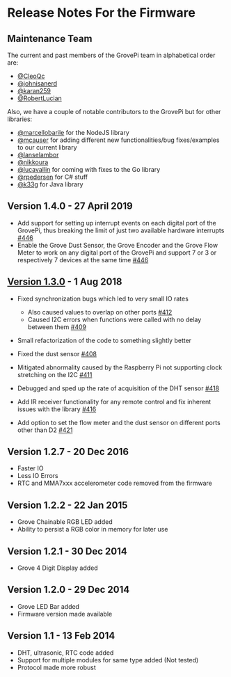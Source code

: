 # Release Notes For the Firmware

## Maintenance Team

The current and past members of the GrovePi team in alphabetical order are:

- [@CleoQc](https://github.com/CleoQc)
- [@johnisanerd](https://github.com/johnisanerd)
- [@karan259](https://github.com/karan259)
- [@RobertLucian](https://github.com/RobertLucian)

Also, we have a couple of notable contributors to the GrovePi but for other libraries:

- [@marcellobarile](https://github.com/marcellobarile) for the NodeJS library
- [@mcauser](https://github.com/mcauser) for adding different new functionalities/bug fixes/examples to our current library
- [@lanselambor](https://github.com/lanselambor)
- [@nikkoura](https://github.com/nikkoura)
- [@lucavallin](https://github.com/lucavallin) for coming with fixes to the Go library
- [@rpedersen](https://github.com/rpedersen) for C# stuff
- [@k33g](https://github.com/k33g) for Java library

## Version 1.4.0 - 27 April 2019

- Add support for setting up interrupt events on each digital port of the GrovePi, thus breaking the limit of just two available hardware interrupts [#446](https://github.com/DexterInd/GrovePi/pull/446)
- Enable the Grove Dust Sensor, the Grove Encoder and the Grove Flow Meter to work on any digital port of the GrovePi and support 7 or 3 or respectively 7 devices at the same time [#446](https://github.com/DexterInd/GrovePi/pull/446)

## [Version 1.3.0](https://github.com/DexterInd/GrovePi/projects/2) - 1 Aug 2018

- Fixed synchronization bugs which led to very small IO rates

    - Also caused values to overlap on other ports [#412](https://github.com/DexterInd/GrovePi/issues/412)
    - Caused I2C errors when functions were called with no delay between them [#409](https://github.com/DexterInd/GrovePi/issues/409)

- Small refactorization of the code to something slightly better
- Fixed the dust sensor [#408](https://github.com/DexterInd/GrovePi/issues/408)
- Mitigated abnormality caused by the Raspberry Pi not supporting clock stretching on the I2C [#411](https://github.com/DexterInd/GrovePi/issues/411)
- Debugged and sped up the rate of acquisition of the DHT sensor [#418](https://github.com/DexterInd/GrovePi/issues/418)
- Add IR receiver functionality for any remote control and fix inherent issues with the library [#416](https://github.com/DexterInd/GrovePi/issues/416)
- Add option to set the flow meter and the dust sensor on different ports other than D2 [#421](https://github.com/DexterInd/GrovePi/issues/421)

## Version 1.2.7 - 20 Dec 2016

-  Faster IO
-  Less IO Errors
-  RTC and MMA7xxx accelerometer code removed from the firmware

## Version 1.2.2 - 22 Jan 2015

- Grove Chainable RGB LED added
- Ability to persist a RGB color in memory for later use

## Version 1.2.1 - 30 Dec 2014

- Grove 4 Digit Display added

## Version 1.2.0 - 29 Dec 2014

- Grove LED Bar added
- Firmware version made available

## Version 1.1 - 13 Feb 2014

- DHT, ultrasonic, RTC code added
- Support for multiple modules for same type added (Not tested)
- Protocol made more robust
